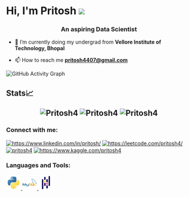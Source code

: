 # Hi, I'm Pritosh <img src="https://github.com/TheDudeThatCode/TheDudeThatCode/blob/master/Assets/Hi.gif" width="29px">

<h3 align="center">An aspiring Data Scientist </h3>

- 🌱 I’m currently doing my undergrad from **Vellore Institute of Technology, Bhopal**

- 📫 How to reach me **pritosh4407@gmail.com**

![GitHub Activity Graph](https://activity-graph.herokuapp.com/graph?username=Pritosh4&bg_color=111112&color=00b2d2&line=00b2d2&point=403d3d&area=true&hide_border=true)


## Stats📈 <p align="center"> <img width="40%" src="https://github-readme-stats.vercel.app/api/top-langs?username=Pritosh4&show_icons=true&theme=dracula&title_color=00b2d2&text_color=ffffff&bg_color=111112&locale=en&layout=compact&hide_border=true" alt="Pritosh4" />  <img width="48%" src="https://github-readme-stats.vercel.app/api?username=Pritosh4&show_icons=true&theme=dracula&title_color=00b2d2&text_color=ffffff&bg_color=111112&locale=en&hide_border=true" alt="Pritosh4" /> <img width="48%" src="https://github-readme-streak-stats.herokuapp.com?user=Pritosh4&theme=highcontrast&hide_border=true&ring=00B2D2&background=111112&fire=FF0000&currStreakLabel=00B2D2&stroke=00B2D2" alt="Pritosh4" /> </p>

<h3 align="left">Connect with me:</h3>
<p align="left">
<a href="https://www.linkedin.com/in/pritosh4/" target="blank"><img align="center" src="https://raw.githubusercontent.com/rahuldkjain/github-profile-readme-generator/master/src/images/icons/Social/linked-in-alt.svg" alt="https://www.linkedin.com/in/pritosh/" height="30" width="40" /></a>
<a href="https://leetcode.com/pritosh4/" target="blank"><img align="center" src="https://raw.githubusercontent.com/rahuldkjain/github-profile-readme-generator/master/src/images/icons/Social/leet-code.svg" alt="https://leetcode.com/pritosh4/" height="30" width="40" /></a>
<a href="https://www.hackerrank.com/pritosh4" target="blank"><img align="center" src="https://raw.githubusercontent.com/rahuldkjain/github-profile-readme-generator/master/src/images/icons/Social/hackerrank.svg" alt="pritosh4" height="30" width="40" /></a>
<a href="https://www.kaggle.com/pritosh4" target="blank"><img align="center" src="https://raw.githubusercontent.com/rahuldkjain/github-profile-readme-generator/master/src/images/icons/Social/kaggle.svg" alt="https://www.kaggle.com/pritosh4" height="30" width="40" /></a>
</p>

<h3 align="left">Languages and Tools:</h3>
<p align="left"> 
  <a href="https://www.python.org" target="_blank" rel="noreferrer"> <img src="https://raw.githubusercontent.com/devicons/devicon/master/icons/python/python-original.svg" alt="python" width="40" height="40"/> </a> <a href="https://www.mysql.com/" target="_blank" rel="noreferrer"> <img src="https://raw.githubusercontent.com/devicons/devicon/master/icons/mysql/mysql-original-wordmark.svg" alt="mysql" width="40" height="40"/> </a> <a href="https://pandas.pydata.org/" target="_blank" rel="noreferrer"> <img src="https://raw.githubusercontent.com/devicons/devicon/2ae2a900d2f041da66e950e4d48052658d850630/icons/pandas/pandas-original.svg" alt="pandas" width="40" height="40"/> </a>  </p>


<!---
Pritosh4/Pritosh4 is a ✨ special ✨ repository because its `README.md` (this file) appears on your GitHub profile.
You can click the Preview link to take a look at your changes.
--->

